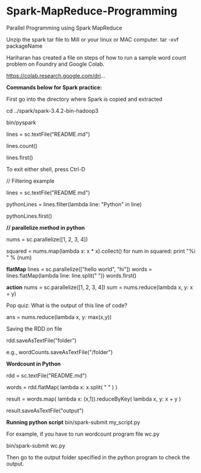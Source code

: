 # Spark-MapReduce-Programming
Parallel Programming using Spark MapReduce

Unzip the spark tar file to Mill or your linux or MAC computer.
tar -xvf packageName

Hariharan has created a file on steps of how to run a sample word count problem on 
Foundry and Google Colab. 

https://colab.research.google.com/dri...


**Commands below for Spark practice:**

First go into the directory where Spark is copied and extracted

cd ../spark/spark-3.4.2-bin-hadoop3

bin/pyspark

lines = sc.textFile("README.md")

lines.count()

lines.first()

To exit either shell, press Ctrl-D

// Filtering example

lines = sc.textFile("README.md")

pythonLines = lines.filter(lambda line: "Python" in line)

pythonLines.first()

**// parallelize method in python**

nums = sc.parallelize([1, 2, 3, 4])

squared = nums.map(lambda x: x * x).collect()
for num in squared:
  print "%i " % (num)

**flatMap**
lines = sc.parallelize(["hello world", "hi"])
words = lines.flatMap(lambda line: line.split(" "))
words.first()

**action**
nums = sc.parallelize([1, 2, 3, 4])
sum = nums.reduce(lambda x, y: x + y)

Pop quiz: What is the output of this line of code?

ans = nums.reduce(lambda x, y: max(x,y))

Saving the RDD on file 

rdd.saveAsTextFile("folder")

e.g., wordCounts.saveAsTextFile("/folder")

**Wordcount in Python**

rdd = sc.textFile("README.md")

words = rdd.flatMap( lambda x: x.split( " " ) )

result = words.map( lambda x: (x,1)).reduceByKey( lambda x, y: x + y )

result.saveAsTextFile("output")

**Running python script**
bin/spark-submit my_script.py

For example, if you have to run wordcount program file wc.py

bin/spark-submit wc.py

Then go to the output folder specified in the python program to check the output.

